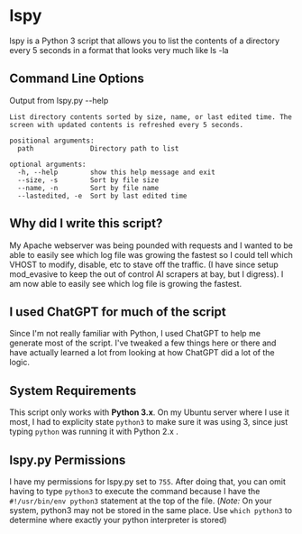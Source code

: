 # lspy
lspy is a Python 3  script that allows you to list the contents of a directory every 5 seconds in a format that looks very much like ls -la

## Command Line Options
Output from lspy.py --help
```
List directory contents sorted by size, name, or last edited time. The screen with updated contents is refreshed every 5 seconds.

positional arguments:
  path              Directory path to list

optional arguments:
  -h, --help        show this help message and exit
  --size, -s        Sort by file size
  --name, -n        Sort by file name
  --lastedited, -e  Sort by last edited time

```

## Why did I write this script?
My Apache webserver was being pounded with requests and I wanted to be able to easily see which log file was growing the fastest so I could tell which VHOST to modify, disable, etc to stave off the traffic. (I have since setup mod_evasive to keep the out of control AI scrapers at bay, but I digress). I am now able to easily see which log file is growing the fastest. 

## I used ChatGPT for much of the script
Since I'm not really familiar with Python, I used ChatGPT to help me generate most of the script. I've tweaked a few things here or there and have actually learned a lot from looking at how ChatGPT did a lot of the logic.

## System Requirements
This script only works with **Python 3.x**. On my Ubuntu server where I use it most, I had to explicity state `python3` to make sure it was using 3, since just typing `python` was running it with Python 2.x .

## lspy.py Permissions
I have my permissions for lspy.py set to `755`. After doing that, you can omit having to type `python3` to execute the command because I have the `#!/usr/bin/env python3` statement at the top of the file. (*Note:* On your system, python3 may not be stored in the same place. Use `which python3` to determine where exactly your python interpreter is stored)
